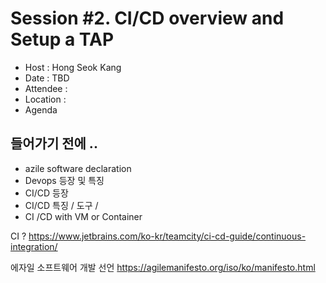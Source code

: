 # **Session #2. CI/CD overview and Setup a TAP**
- Host : Hong Seok Kang
- Date : TBD
- Attendee : 
- Location : 
- Agenda
## **들어가기 전에 ..**

- azile software declaration
- Devops 등장 및 특징
- CI/CD 등장
- CI/CD 특징 / 도구 / 
- CI /CD  with VM or Container


CI ? 
https://www.jetbrains.com/ko-kr/teamcity/ci-cd-guide/continuous-integration/ 


에자일 소프트웨어 개발 선언
https://agilemanifesto.org/iso/ko/manifesto.html 

